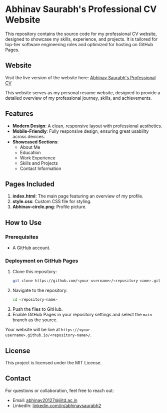 # Abhinav Saurabh's Professional CV Website

This repository contains the source code for my professional CV website, designed to showcase my skills, experience, and projects. It is tailored for top-tier software engineering roles and optimized for hosting on GitHub Pages.

## Website

Visit the live version of the website here: [Abhinav Saurabh's Professional CV](https://abhinavsaurabh.github.io/CV/)

This website serves as my personal resume website, designed to provide a detailed overview of my professional journey, skills, and achievements.

## Features

- **Modern Design**: A clean, responsive layout with professional aesthetics.
- **Mobile-Friendly**: Fully responsive design, ensuring great usability across devices.
- **Showcased Sections**:
  - About Me
  - Education
  - Work Experience
  - Skills and Projects
  - Contact Information

## Pages Included

1. **index.html**: The main page featuring an overview of my profile.
2. **style.css**: Custom CSS file for styling.
3. **Abhinav-circle.png**: Profile picture.

## How to Use

### Prerequisites
- A GitHub account.

### Deployment on GitHub Pages
1. Clone this repository:
    ```bash
    git clone https://github.com/<your-username>/<repository-name>.git
    ```
2. Navigate to the repository:
    ```bash
    cd <repository-name>
    ```
3. Push the files to GitHub.
4. Enable GitHub Pages in your repository settings and select the `main` branch as the source.

Your website will be live at `https://<your-username>.github.io/<repository-name>/`.

## License

This project is licensed under the MIT License.

## Contact

For questions or collaboration, feel free to reach out:

- Email: [abhinav20127@iiitd.ac.in](mailto:abhinav20127@iiitd.ac.in)
- LinkedIn: [linkedin.com/in/abhinavsaurabh2](https://linkedin.com/in/abhinavsaurabh2)

